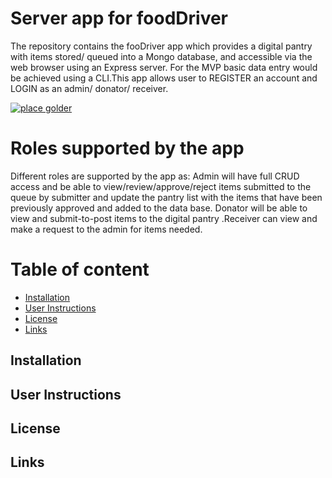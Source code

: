 Server app for foodDriver
======================

The repository contains the fooDriver app which provides a digital pantry with items stored/ queued into a Mongo database, and accessible via the web browser using an Express server. For the MVP basic data entry would be achieved using a CLI.This app allows user to REGISTER an account and LOGIN as an admin/ donator/ receiver. 

[![place golder](https://aimeos.org/fileadmin/user_upload/typo3-demo.jpg)](http://typo3.demo.aimeos.org/)

# Roles supported by the app

Different roles are supported by the app as:
Admin will have full CRUD access and be able to view/review/approve/reject items submitted to the queue by submitter and update the pantry list with the items that have been previously approved and added to the data base.
Donator will be able to view and submit-to-post items to the digital pantry .Receiver can view and make a request to the admin for items needed. 

# Table of content

- [Installation](#installation)
- [User Instructions](#User-Instructions)
- [License](#license)
- [Links](#links)

## Installation
<!-- How to install the app  -->

## User Instructions
<!-- How to users can use to the app  -->

## License
<!-- License  -->

## Links
<!-- Include links needed to be accessed  -->



<!-- #TEMP notes  and will be revised 
//what to do when start the app
// type this in terminal to see the hidden files if needed in Terminal (defaults write com.apple.finder AppleShowAllFiles YES)
//hold option and right click on the finder and relaunch to open the finder with hidden files 
// when open the vs code you need to install .env  -->
